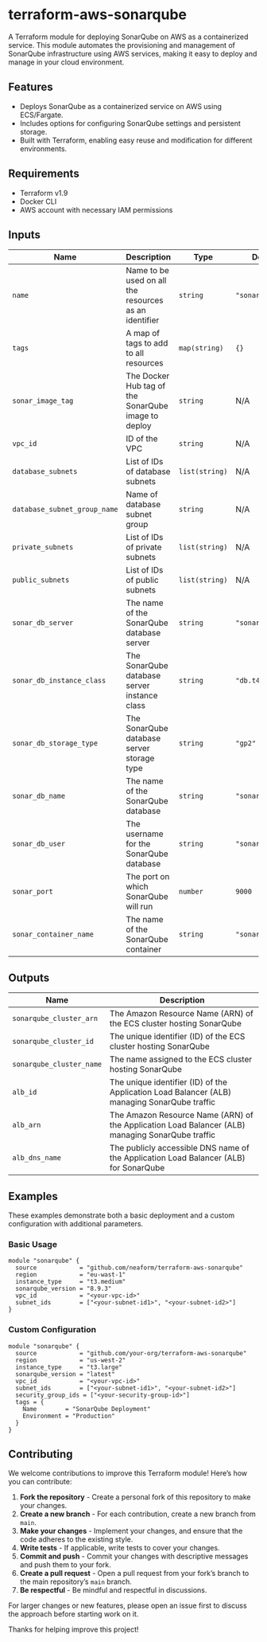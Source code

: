 # terraform-aws-sonarqube

A Terraform module for deploying SonarQube on AWS as a containerized service. This module automates the provisioning and management of SonarQube infrastructure using AWS services, making it easy to deploy and manage in your cloud environment.

## Features

- Deploys SonarQube as a containerized service on AWS using ECS/Fargate.
- Includes options for configuring SonarQube settings and persistent storage.
- Built with Terraform, enabling easy reuse and modification for different environments.

## Requirements

- Terraform v1.9
- Docker CLI
- AWS account with necessary IAM permissions

## Inputs

| Name                      | Description                                             | Type          | Default         | Required |
|---------------------------|---------------------------------------------------------|---------------|-----------------|----------|
| `name`                    | Name to be used on all the resources as an identifier   | `string`      | `"sonarqube"`   | no       |
| `tags`                    | A map of tags to add to all resources                   | `map(string)` | `{}`            | no       |
| `sonar_image_tag`         | The Docker Hub tag of the SonarQube image to deploy     | `string`      | N/A             | yes      |
| `vpc_id`                  | ID of the VPC                                           | `string`      | N/A             | yes      |
| `database_subnets`        | List of IDs of database subnets                         | `list(string)`| N/A             | yes      |
| `database_subnet_group_name` | Name of database subnet group                        | `string`      | N/A             | yes      |
| `private_subnets`         | List of IDs of private subnets                          | `list(string)`| N/A             | yes      |
| `public_subnets`          | List of IDs of public subnets                           | `list(string)`| N/A             | yes      |
| `sonar_db_server`         | The name of the SonarQube database server              | `string`      | `"sonardbserver"` | no       |
| `sonar_db_instance_class` | The SonarQube database server instance class           | `string`      | `"db.t4g.micro"` | no       |
| `sonar_db_storage_type`   | The SonarQube database server storage type             | `string`      | `"gp2"`         | no       |
| `sonar_db_name`           | The name of the SonarQube database                     | `string`      | `"sonar"`       | no       |
| `sonar_db_user`           | The username for the SonarQube database                | `string`      | `"sonar"`       | no       |
| `sonar_port`              | The port on which SonarQube will run                   | `number`      | `9000`          | no       |
| `sonar_container_name`    | The name of the SonarQube container                    | `string`      | `"sonarqube"`   | no       |

## Outputs

| Name                     | Description |
|--------------------------|-------------|
| `sonarqube_cluster_arn`  | The Amazon Resource Name (ARN) of the ECS cluster hosting SonarQube |
| `sonarqube_cluster_id`   | The unique identifier (ID) of the ECS cluster hosting SonarQube |
| `sonarqube_cluster_name` | The name assigned to the ECS cluster hosting SonarQube |
| `alb_id`                 | The unique identifier (ID) of the Application Load Balancer (ALB) managing SonarQube traffic |
| `alb_arn`                | The Amazon Resource Name (ARN) of the Application Load Balancer (ALB) managing SonarQube traffic |
| `alb_dns_name`           | The publicly accessible DNS name of the Application Load Balancer (ALB) for SonarQube |

## Examples

These examples demonstrate both a basic deployment and a custom configuration with additional parameters.

### Basic Usage

```hcl
module "sonarqube" {
  source            = "github.com/neaform/terraform-aws-sonarqube"
  region            = "eu-wast-1"
  instance_type     = "t3.medium"
  sonarqube_version = "8.9.3"
  vpc_id            = "<your-vpc-id>"
  subnet_ids        = ["<your-subnet-id1>", "<your-subnet-id2>"]
}
```

### Custom Configuration

```hcl
module "sonarqube" {
  source            = "github.com/your-org/terraform-aws-sonarqube"
  region            = "us-west-2"
  instance_type     = "t3.large"
  sonarqube_version = "latest"
  vpc_id            = "<your-vpc-id>"
  subnet_ids        = ["<your-subnet-id1>", "<your-subnet-id2>"]
  security_group_ids = ["<your-security-group-id>"]
  tags = {
    Name        = "SonarQube Deployment"
    Environment = "Production"
  }
}
```

## Contributing

We welcome contributions to improve this Terraform module! Here’s how you can contribute:

1. **Fork the repository** - Create a personal fork of this repository to make your changes.
2. **Create a new branch** - For each contribution, create a new branch from `main`.
3. **Make your changes** - Implement your changes, and ensure that the code adheres to the existing style.
4. **Write tests** - If applicable, write tests to cover your changes.
5. **Commit and push** - Commit your changes with descriptive messages and push them to your fork.
6. **Create a pull request** - Open a pull request from your fork’s branch to the main repository’s `main` branch.
7. **Be respectful** - Be mindful and respectful in discussions.

For larger changes or new features, please open an issue first to discuss the approach before starting work on it.

Thanks for helping improve this project!
